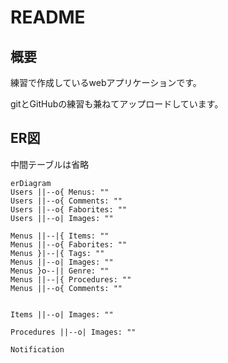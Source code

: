 # README

## 概要

練習で作成しているwebアプリケーションです。

gitとGitHubの練習も兼ねてアップロードしています。

## ER図

中間テーブルは省略

```mermaid
erDiagram
Users ||--o{ Menus: ""
Users ||--o{ Comments: ""
Users ||--o{ Faborites: ""
Users ||--o| Images: ""

Menus ||--|{ Items: ""
Menus ||--o{ Faborites: ""
Menus }|--|{ Tags: ""
Menus ||--o| Images: ""
Menus }o--|| Genre: ""
Menus ||--|{ Procedures: ""
Menus ||--o{ Comments: ""


Items ||--o| Images: ""

Procedures ||--o| Images: ""

Notification
```

